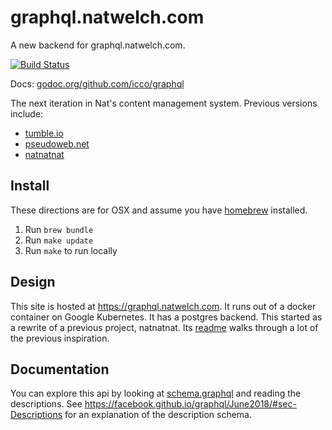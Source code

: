 # graphql.natwelch.com

A new backend for graphql.natwelch.com.

[![Build Status](https://travis-ci.org/icco/graphql.svg?branch=master)](https://travis-ci.org/icco/graphql)

Docs: [godoc.org/github.com/icco/graphql](https://godoc.org/github.com/icco/graphql)

The next iteration in Nat's content management system. Previous versions include:

 * [tumble.io](http://github.com/icco/tumble)
 * [pseudoweb.net](http://github.com/icco/pseudoweb)
 * [natnatnat](http://github.com/icco/natnatnat)


## Install

These directions are for OSX and assume you have [homebrew](http://brew.sh/) installed.

 1. Run `brew bundle`
 2. Run `make update`
 3. Run `make` to run locally

## Design

This site is hosted at <https://graphql.natwelch.com>. It runs out of a docker container on Google Kubernetes. It has a postgres backend. This started as a rewrite of a previous project, natnatnat. Its [readme](https://github.com/icco/natnatnat/blob/master/README.md) walks through a lot of the previous inspiration.

## Documentation

You can explore this api by looking at [schema.graphql]() and reading the descriptions. See https://facebook.github.io/graphql/June2018/#sec-Descriptions for an explanation of the description schema.
